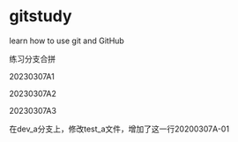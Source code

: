 # gitstudy

learn how to use git and GitHub

练习分支合拼

20230307A1

20230307A2

20230307A3

在dev_a分支上，修改test_a文件，增加了这一行20200307A-01
